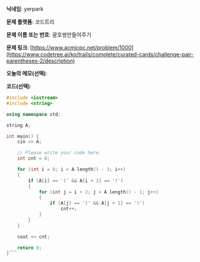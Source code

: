 **닉네임**: yerpark

**문제 플랫폼**: 코드트리

**문제 이름 또는 번호**: 괄호쌍만들어주기

**문제 링크**: [https://www.acmicpc.net/problem/1000](https://www.codetree.ai/ko/trails/complete/curated-cards/challenge-pair-parentheses-2/description)

**오늘의 메모(선택)**: 

**코드(선택)**:

```c++
#include <iostream>
#include <string>

using namespace std;

string A;

int main() {
    cin >> A;

    // Please write your code here.
    int cnt = 0;

    for (int i = 0; i < A.length() - 3; i++)
    {
        if (A[i] == '(' && A[i + 1] == '(')
        {
            for (int j = i + 2; j < A.length() - 1; j++)
            {
                if (A[j] == ')' && A[j + 1] == ')')
                    cnt++;
            }
        }
    }

    cout << cnt;

    return 0;
}```
